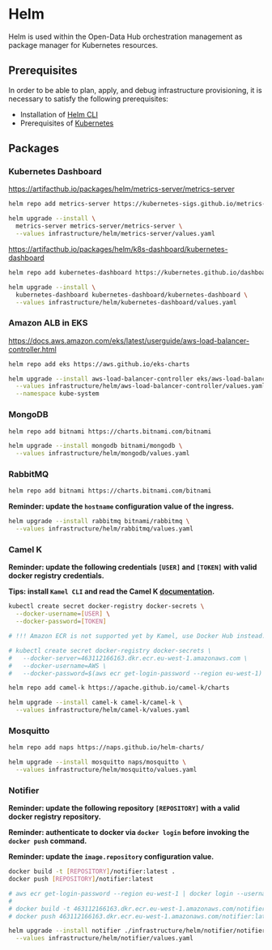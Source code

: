 # Helm

Helm is used within the Open-Data Hub orchestration management as package manager for Kubernetes resources.

## Prerequisites

In order to be able to plan, apply, and debug infrastructure provisioning, it is necessary to satisfy the following prerequisites:

- Installation of [Helm CLI](https://helm.sh/docs/intro/install/)
- Prerequisites of [Kubernetes](kubernetes.md#Prerequisites)

## Packages

### Kubernetes Dashboard

https://artifacthub.io/packages/helm/metrics-server/metrics-server

```sh
helm repo add metrics-server https://kubernetes-sigs.github.io/metrics-server/
```

```sh
helm upgrade --install \
  metrics-server metrics-server/metrics-server \
  --values infrastructure/helm/metrics-server/values.yaml
```

https://artifacthub.io/packages/helm/k8s-dashboard/kubernetes-dashboard

```sh
helm repo add kubernetes-dashboard https://kubernetes.github.io/dashboard/
```

```sh
helm upgrade --install \
  kubernetes-dashboard kubernetes-dashboard/kubernetes-dashboard \
  --values infrastructure/helm/kubernetes-dashboard/values.yaml
```

### Amazon ALB in EKS

https://docs.aws.amazon.com/eks/latest/userguide/aws-load-balancer-controller.html

```sh
helm repo add eks https://aws.github.io/eks-charts
```

```sh
helm upgrade --install aws-load-balancer-controller eks/aws-load-balancer-controller \
  --values infrastructure/helm/aws-load-balancer-controller/values.yaml \
  --namespace kube-system
```

### MongoDB

```sh
helm repo add bitnami https://charts.bitnami.com/bitnami
```

```sh
helm upgrade --install mongodb bitnami/mongodb \
  --values infrastructure/helm/mongodb/values.yaml
```

### RabbitMQ

```sh
helm repo add bitnami https://charts.bitnami.com/bitnami
```

**Reminder: update the `hostname` configuration value of the ingress.**

```sh
helm upgrade --install rabbitmq bitnami/rabbitmq \
  --values infrastructure/helm/rabbitmq/values.yaml
```

### Camel K

**Reminder: update the following credentials `[USER]` and `[TOKEN]` with valid docker registry credentials.**

**Tips: install `Kamel CLI` and read the Camel K [documentation](https://camel.apache.org/camel-k/1.9.x/running/running.html).**

```sh
kubectl create secret docker-registry docker-secrets \
  --docker-username=[USER] \
  --docker-password=[TOKEN]

# !!! Amazon ECR is not supported yet by Kamel, use Docker Hub instead.

# kubectl create secret docker-registry docker-secrets \
#   --docker-server=463112166163.dkr.ecr.eu-west-1.amazonaws.com \
#   --docker-username=AWS \
#   --docker-password=$(aws ecr get-login-password --region eu-west-1)
```

```sh
helm repo add camel-k https://apache.github.io/camel-k/charts
```

```sh
helm upgrade --install camel-k camel-k/camel-k \
  --values infrastructure/helm/camel-k/values.yaml
```


### Mosquitto

```sh
helm repo add naps https://naps.github.io/helm-charts/
```

```sh
helm upgrade --install mosquitto naps/mosquitto \
  --values infrastructure/helm/mosquitto/values.yaml
```

### Notifier

**Reminder: update the following repository `[REPOSITORY]` with a valid docker registry repository.**

**Reminder: authenticate to docker via `docker login` before invoking the `docker push` command.**

**Reminder: update the `image.repository` configuration value.**

```sh
docker build -t [REPOSITORY]/notifier:latest .
docker push [REPOSITORY]/notifier:latest

# aws ecr get-login-password --region eu-west-1 | docker login --username AWS --password-stdin 463112166163.dkr.ecr.eu-west-1.amazonaws.com
#
# docker build -t 463112166163.dkr.ecr.eu-west-1.amazonaws.com/notifier:latest .
# docker push 463112166163.dkr.ecr.eu-west-1.amazonaws.com/notifier:latest
```

```sh
helm upgrade --install notifier ./infrastructure/helm/notifier/notifier \
  --values infrastructure/helm/notifier/values.yaml
```
